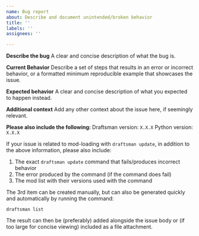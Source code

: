 ```yaml
---
name: Bug report
about: Describe and document unintended/broken behavior
title: ''
labels: ''
assignees: ''

---
```


**Describe the bug**
A clear and concise description of what the bug is.

**Current Behavior**
Describe a set of steps that results in an error or incorrect behavior, or a formatted minimum reproducible example that showcases the issue.

**Expected behavior**
A clear and concise description of what you expected to happen instead.

**Additional context**
Add any other context about the issue here, if seemingly relevant.

**Please also include the following:**
Draftsman version: `X.X.X`
Python version: `X.X.X`

If your issue is related to mod-loading with `draftsman update`, in addition to the above information, please also include:
1. The exact `draftsman update` command that fails/produces incorrect behavior
2. The error produced by the command (if the command does fail)
3. The mod list with their versions used with the command

The 3rd item can be created manually, but can also be generated quickly and automatically by running the command:
```
draftsman list
```
The result can then be (preferably) added alongside the issue body or (if too large for concise viewing) included as a file attachment.
